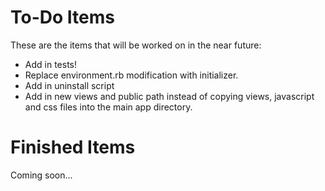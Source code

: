 To-Do Items
===========
These are the items that will be worked on in the near future:

* Add in tests!
* Replace environment.rb modification with initializer. 
* Add in uninstall script
* Add in new views and public path instead of copying views, javascript and css files into the main app directory.

Finished Items
==============
Coming soon...